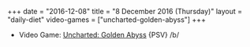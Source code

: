 +++
date = "2016-12-08"
title = "8 December 2016 (Thursday)"
layout = "daily-diet"
video-games = ["uncharted-golden-abyss"]
+++


* Video Game: [Uncharted: Golden Abyss](/video-games/uncharted-golden-abyss) {PSV} /b/
